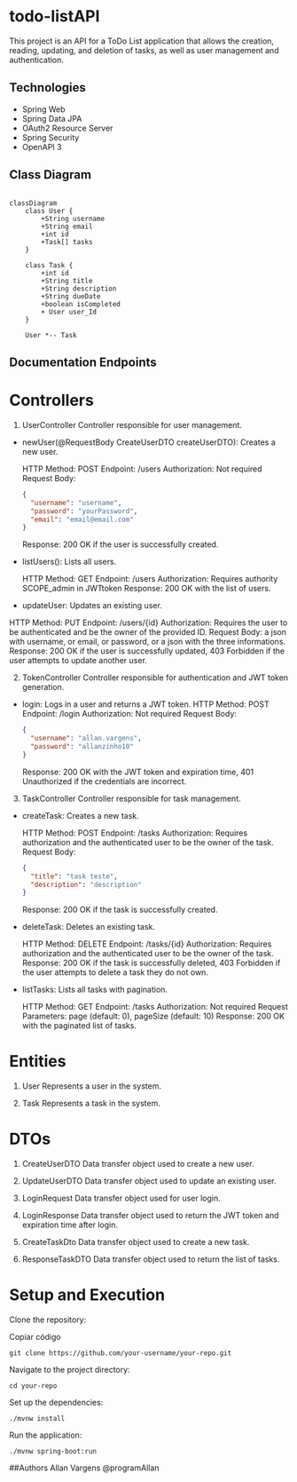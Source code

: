 # todo-listAPI

This project is an API for a ToDo List application that allows the creation, reading, updating, and deletion of tasks, as well as user management and authentication.

## Technologies

- Spring Web
- Spring Data JPA
- OAuth2 Resource Server
- Spring Security
- OpenAPI 3

## Class Diagram

```mermaid

classDiagram
    class User {
        +String username
        +String email
        +int id
        +Task[] tasks
    }

    class Task {
        +int id
        +String title
        +String description
        +String dueDate
        +boolean isCompleted
        + User user_Id
    }

    User *-- Task

```

## Documentation Endpoints

# Controllers

1. UserController
   Controller responsible for user management.

- newUser(@RequestBody CreateUserDTO createUserDTO): Creates a new user.

  HTTP Method: POST
  Endpoint: /users
  Authorization: Not required
  Request Body:

  ```json
  {
    "username": "username",
    "password": "yourPassword",
    "email": "email@email.com"
  }
  ```

  Response: 200 OK if the user is successfully created.

- listUsers(): Lists all users.

  HTTP Method: GET
  Endpoint: /users
  Authorization: Requires authority SCOPE_admin in JWTtoken
  Response: 200 OK with the list of users.

- updateUser: Updates an existing user.

HTTP Method: PUT
Endpoint: /users/{id}
Authorization: Requires the user to be authenticated and be the owner of the provided ID.
Request Body: a json with username, or email, or password, or a json with the three informations.
Response: 200 OK if the user is successfully updated, 403 Forbidden if the user attempts to update another user.

2. TokenController
   Controller responsible for authentication and JWT token generation.

- login: Logs in a user and returns a JWT token.
  HTTP Method: POST
  Endpoint: /login
  Authorization: Not required
  Request Body:
  ```json
  {
    "username": "allan.vargens",
    "password": "allanzinho10"
  }
  ```
  Response: 200 OK with the JWT token and expiration time, 401 Unauthorized if the credentials are incorrect.

3. TaskController
   Controller responsible for task management.

- createTask: Creates a new task.

  HTTP Method: POST
  Endpoint: /tasks
  Authorization: Requires authorization and the authenticated user to be the owner of the task.
  Request Body:

  ```json
  {
    "title": "task teste",
    "description": "description"
  }
  ```

  Response: 200 OK if the task is successfully created.

- deleteTask: Deletes an existing task.

  HTTP Method: DELETE
  Endpoint: /tasks/{id}
  Authorization: Requires authorization and the authenticated user to be the owner of the task.
  Response: 200 OK if the task is successfully deleted, 403 Forbidden if the user attempts to delete a task they do not own.

- listTasks: Lists all tasks with pagination.

  HTTP Method: GET
  Endpoint: /tasks
  Authorization: Not required
  Request Parameters: page (default: 0), pageSize (default: 10)
  Response: 200 OK with the paginated list of tasks.

# Entities

1. User
   Represents a user in the system.

2. Task
   Represents a task in the system.

# DTOs

1. CreateUserDTO
   Data transfer object used to create a new user.

2. UpdateUserDTO
   Data transfer object used to update an existing user.

3. LoginRequest
   Data transfer object used for user login.

4. LoginResponse
   Data transfer object used to return the JWT token and expiration time after login.

5. CreateTaskDto
   Data transfer object used to create a new task.

6. ResponseTaskDTO
   Data transfer object used to return the list of tasks.

# Setup and Execution

Clone the repository:

Copiar código

```
git clone https://github.com/your-username/your-repo.git
```

Navigate to the project directory:

```
cd your-repo
```

Set up the dependencies:

```
./mvnw install
```

Run the application:

```
./mvnw spring-boot:run
```

##Authors
Allan Vargens @programAllan
